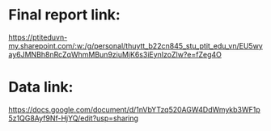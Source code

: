 # Final report link: 
https://ptiteduvn-my.sharepoint.com/:w:/g/personal/thuytt_b22cn845_stu_ptit_edu_vn/EU5wyay6JMNBh8nRcZqWhmMBun9ziuMjK6s3iEynIzoZlw?e=fZeg4O
# Data link: 
https://docs.google.com/document/d/1nVbYTzq520AGW4DdWmykb3WF1p5z1QG8Ayf9Nf-HjYQ/edit?usp=sharing
